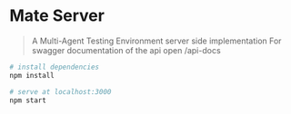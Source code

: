 # Mate Server

> A Multi-Agent Testing Environment server side implementation
For swagger documentation of the api open /api-docs

``` bash
# install dependencies
npm install

# serve at localhost:3000
npm start
```
